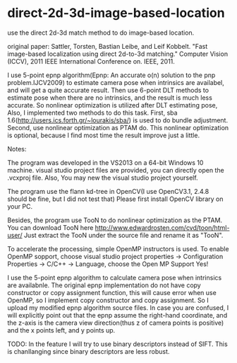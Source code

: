 # direct-2d-3d-image-based-location
use the direct 2d-3d match method to do image-based location.

original paper: 
Sattler, Torsten, Bastian Leibe, and Leif Kobbelt. 
"Fast image-based localization using direct 2d-to-3d matching." 
Computer Vision (ICCV), 2011 IEEE International Conference on. IEEE, 2011.


I use 5-point epnp algorithm(Epnp: An accurate o(n) solution to the pnp problem.IJCV2009)
to estimate camera pose when intrinsics are availabel, and will get a quite accurate result.
Then use 6-point DLT methods to estimate pose when there are no intrinsics, and the result
is much less accurate. So nonlinear optimization is utilized after DLT estimating pose, Also,
I implemented two methods to do this task. First, sba 1.6(http://users.ics.forth.gr/~lourakis/sba/)
is used to do bundle adjustment. Second, use nonlinear optimization as PTAM do. This nonlinear
optimization is optional, because I find most time the result improve just a little.

Notes:

The program was developed in the  VS2013 on a 64-bit Windows 10 machine.
visual studio project files are provided, you can directly open the .vcxproj file.
Also, You may new the visual studio project yourself.

The program use the flann kd-tree in OpenCV(I use OpenCV3.1, 2.4.8 should be fine, 
but I did not test that)
Please first install OpenCV library on your PC.

Besides, the program use TooN to do nonlinear optimization as the PTAM. 
You can download TooN here http://www.edwardrosten.com/cvd/toon/html-user/
Just extract the TooN under the source file and rename it as "TooN". 

To accelerate the processing, simple OpenMP instructors is used.
To enable OpenMP sopport, choose visual studio project properties -> Configuration Properties
 -> C/C++ -> Language, choose the Open MP Support Yes!
 
I use the 5-point epnp algorithm to calculate camera pose when intrinsics are availabnle.
The original epnp implementation do not have copy constructor or copy assignment function,
this will cause error when use OpenMP, so I implement copy constructor and copy assignment.
So I upload my modified epnp algorithm source files. 
In case you are confused, I will explicitly point out that the epnp assume the right-hand
coordinate, and the z-axis is the camera view direction(thus z of camera points is positive)
and the x points left, and y points up.


TODO:
In the feature I will try to use binary descriptors instead of SIFT.
This is chanllanging since binary descriptors are less robust.



